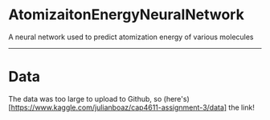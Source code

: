 # AtomizaitonEnergyNeuralNetwork
A neural network used to predict atomization energy of various molecules

---

# Data
The data was too large to upload to Github, so (here's)[https://www.kaggle.com/julianboaz/cap4611-assignment-3/data] the link!
